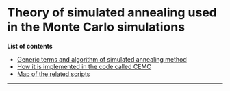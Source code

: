 # **Theory of simulated annealing used in the Monte Carlo simulations**





**List of contents**



* [Generic terms and algorithm of simulated annealing method](/general_SA.md)
* [How it is implemented in the code called CEMC](/implementation_SA.md)
* [Map of the related scripts](/scripts_map_SA.md) 



-------------------------------------------------------------

